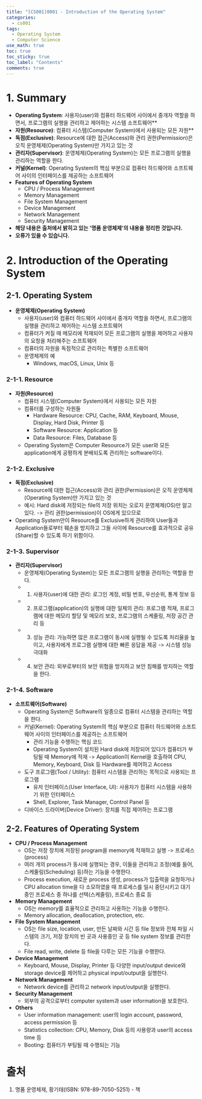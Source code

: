 ```yaml
---
title: "[CS001]0001 - Introduction of the Operating System"
categories:
  - cs001
tags:
  - Operating System
  - Computer Science
use_math: true
toc: true
toc_sticky: true
toc_label: "Contents"
comments: true
---
```


# 1. Summary
- **Operating System**: 사용자(user)와 컴퓨터 하드웨어 사이에서 중개자 역할을 하면서, 프로그램의 실행을 관리하고 제어하는 시스템 소프트웨어**
- **자원(Resource)**: 컴퓨터 시스템(Computer System)에서 사용되는 모든 자원**
- **독점(Exclusive)**: Resource에 대한 접근(Access)와 관리 권한(Permission)은 오직 운영체제(Operating System)만 가지고 있는 것
- **관리자(Supervisor)**: 운영체제(Operating System)는 모든 프로그램의 실행을 관리하는 역할을 한다.
- **커널(Kernel)**: Operating System의 핵심 부분으로 컴퓨터 하드웨어와 소프트웨어 사이의 인터페이스를 제공하는 소프트웨어
- **Features of Operating System**
    - CPU / Process Management
    - Memory Management
    - File System Management
    - Device Management
    - Network Management
    - Security Management
- **해당 내용은 출처에서 밝히고 있는 '명품 운영체제'의 내용을 정리한 것입니다.**
- **오류가 있을 수 있습니다.**

# 2. Introduction of the Operating System
## 2-1. Operating System
- **운영체제(Operating System)**
    - 사용자(user)와 컴퓨터 하드웨어 사이에서 중개자 역할을 하면서, 프로그램의 실행을 관리하고 제어하는 시스템 소프트웨어
    - 컴퓨터가 켜질 때 메모리에 적재되어 모든 프로그램의 실행을 제어하고 사용자의 요청을 처리해주는 소프트웨어
    - 컴퓨터의 자원을 독점적으로 관리하는 특별한 소프트웨어
    - 운영체제의 예
        - Windows, macOS, Linux, Unix 등

### 2-1-1. Resource
- **자원(Resource)**
    - 컴퓨터 시스템(Computer System)에서 사용되는 모든 자원
    - 컴퓨터를 구성하는 자원들
        - Hardware Resource: CPU, Cache, RAM, Keyboard, Mouse, Display, Hard Disk, Printer 등
        - Software Resource: Application 등
        - Data Resource: Files, Database 등
    - Operating System은 Computer Resource가 모든 user와 모든 application에게 공평하게 분배되도록 관리하는 software이다.

### 2-1-2. Exclusive
- **독점(Exclusive)**
    - Resource에 대한 접근(Access)와 관리 권한(Permission)은 오직 운영체제(Operating System)만 가지고 있는 것
    - 예시: Hard disk에 저장되는 file의 저장 위치는 오로지 운영체제(OS)만 알고 있다. -> 관리 권한(permission)이 OS에게 있으므로
- Operating System만이 Resource를 Exclusive하게 관리하여 User들과 Application들로부터 훼손을 방지하고 그들 사이에 Resource를 효과적으로 공유(Share)할 수 있도록 하기 위함이다.

### 2-1-3. Supervisor
- **관리자(Supervisor)**
    - 운영체제(Operating System)는 모든 프로그램의 실행을 관리하는 역할을 한다.
    - 1. 사용자(user)에 대한 관리: 로그인 계정, 비밀 번호, 우선순위, 통계 정보 등
    - 2. 프로그램(application)의 실행에 대한 일체의 관리: 프로그램 적재, 프로그램에 대한 메모리 할당 및 메모리 보호, 프로그램의 스케줄링, 저장 공간 관리 등
    - 3. 성능 관리: 가능하면 많은 프로그램이 동시에 실행될 수 있도록 처리율을 높이고, 사용자에게 프로그램 실행에 대한 빠른 응답을 제공 -> 시스템 성능 극대화
    - 4. 보안 관리: 외부로부터의 보안 위협을 방지하고 보안 침해를 방지하는 역할을 한다.

### 2-1-4. Software
- **소프트웨어(Software)**
    - Operating System은 Software의 일종으로 컴퓨터 시스템을 관리하는 역할을 한다.
    - 커널(Kernel): Operating System의 핵심 부분으로 컴퓨터 하드웨어와 소프트웨어 사이의 인터페이스를 제공하는 소프트웨어
        - 관리 기능을 수행하는 핵심 코드
        - Operating System이 설치된 Hard disk에 저장되어 있다가 컴퓨터가 부팅될 때 Memory에 적재 -> Application이 Kernel을 호출하여 CPU, Memory, Keyboard, Disk 등 Hardware를 제어하고 Access
    - 도구 프로그램(Tool / Utility): 컴퓨터 시스템을 관리하는 목적으로 사용되는 프로그램
        - 유저 인터페이스(User Interface, UI): 사용자가 컴퓨터 시스템을 사용하기 위한 인터페이스
        - Shell, Explorer, Task Manager, Control Panel 등
    - 디바이스 드라이버(Device Driver): 장치를 직접 제어하는 프로그램

## 2-2. Features of Operating System
- **CPU / Process Management**
    - OS는 저장 장치에 저장된 program을 memory에 적재하고 실행 -> 프로세스(process)
    - 여러 개의 process가 동시에 실행되는 경우, 이들을 관리하고 조정(예를 들어, 스케줄링(Scheduling) 등)하는 기능을 수행한다.
    - Process execution, 새로운 process 생성, process가 입출력을 요청하거나 CPU allocation time을 다 소모하였을 때 프로세스를 일시 중단시키고 대기 중인 프로세스 중 하나를 선택(스케줄링), 프로세스 종료 등
- **Memory Management**
    - OS는 memory를 효율적으로 관리하고 사용하는 기능을 수행한다.
    - Memory allocation, deallocation, protection, etc.
- **File System Management**
    - OS는 file size, location, user, 만든 날짜와 시간 등 file 정보와 전체 파일 시스템의 크기, 저장 장치의 빈 곳과 사용중인 곳 등 file system 정보를 관리한다.
    - File read, write, delete 등 file을 다루는 모든 기능을 수행한다.
- **Device Management**
    - Keyboard, Mouse, Display, Printer 등 다양한 input/output device와 storage device를 제어하고 physical input/output을 실행한다.
- **Network Management**
    - Network device를 관리하고 network input/output을 실행한다.
- **Security Management**
    - 외부의 공격으로부터 computer system과 user information을 보호한다.
- **Others**
    - User information management: user의 login account, password, access permission 등
    - Statistics collection: CPU, Memory, Disk 등의 사용량과 user의 access time 등
    - Booting: 컴퓨터가 부팅될 때 수행되는 기능

# 출처
1. 명품 운영체제, 황기태(ISBN: 978-89-7050-5251) - 책